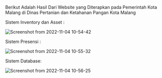 Berikut Adalah Hasil Dari Website yang Diterapkan pada Pemerintah Kota Malang di Dinas Pertanian dan Ketahanan Pangan Kota Malang

Sistem Inventory dan Asset :


![Screenshot from 2022-11-04 10-54-42](https://user-images.githubusercontent.com/116990941/199882125-5a962636-b0cd-47bf-8788-66042590ccd9.png)


Sistem Presensi :


![Screenshot from 2022-11-04 10-55-32](https://user-images.githubusercontent.com/116990941/199882223-e10c055a-058e-4ce0-8712-ed77c0dac61a.png)


Sistem Database:


![Screenshot from 2022-11-04 10-56-25](https://user-images.githubusercontent.com/116990941/199882325-5cc3e3ba-0782-42b8-9792-aba6b67aa5e9.png)
